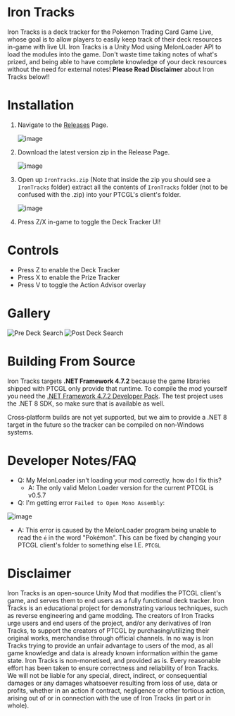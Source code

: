 # Iron Tracks
Iron Tracks is a deck tracker for the Pokemon Trading Card Game Live, whose goal is to allow players to easily keep track of their deck resources in-game with live UI.
Iron Tracks is a Unity Mod using MelonLoader API to load the modules into the game. Don't waste time taking notes of what's prized, and being able to have complete knowledge of your deck resources without the need for external notes!
**Please Read Disclaimer** about Iron Tracks below!!

# Installation
1. Navigate to the [Releases](https://github.com/Bratah123/IronTracks/releases) Page.

   ![image](https://github.com/Bratah123/IronTracks/assets/58405975/7df72072-6bca-4833-9bd6-046b4fa24807)

2. Download the latest version zip in the Release Page.

   ![image](https://github.com/Bratah123/IronTracks/assets/58405975/d877e7b2-9a2b-4811-9402-952b5df53c73)

3. Open up `IronTracks.zip` (Note that inside the zip you should see a `IronTracks` folder) extract all the contents of `IronTracks` folder (not to be confused with the .zip) into your PTCGL's client's folder.

   ![image](https://github.com/Bratah123/IronTracks/assets/58405975/790d7087-eea0-4d80-9ddc-3473650bf600)

4. Press Z/X in-game to toggle the Deck Tracker UI!

# Controls
- Press Z to enable the Deck Tracker
- Press X to enable the Prize Tracker
- Press V to toggle the Action Advisor overlay

# Gallery
![Pre Deck Search](https://github.com/Bratah123/IronTracks/assets/58405975/0b6e2704-aedb-479f-b735-dcf4382e95c7)
![Post Deck Search](https://github.com/Bratah123/IronTracks/assets/58405975/56a0d6b8-02cd-4521-a57e-29ca76cecf30)

# Building From Source
Iron Tracks targets **.NET Framework 4.7.2** because the game libraries shipped with PTCGL only
provide that runtime. To compile the mod yourself you need the
[.NET Framework 4.7.2 Developer Pack](https://learn.microsoft.com/dotnet/framework/install/).
The test project uses the .NET 8 SDK, so make sure that is available as well.

Cross‑platform builds are not yet supported, but we aim to provide a .NET 8 target in the
future so the tracker can be compiled on non‑Windows systems.

# Developer Notes/FAQ
- Q: My MelonLoader isn't loading your mod correctly, how do I fix this?
  - A: The only valid Melon Loader version for the current PTCGL is v0.5.7
- Q: I'm getting error `Failed to Open Mono Assembly`:

![image](https://github.com/Bratah123/IronTracks/assets/58405975/165a0838-21e5-45f9-b255-588e24b1a493)
  - A: This error is caused by the MelonLoader program being unable to read the `é` in the word "Pokémon". This can be fixed by changing your PTCGL client's folder to something else I.E. `PTCGL`

# Disclaimer
Iron Tracks is an open-source Unity Mod that modifies the PTCGL client's game, and serves them to end users as a fully functional deck tracker. Iron Tracks is an educational project for demonstrating various techniques, such as reverse engineering and game modding.
The creators of Iron Tracks urge users and end users of the project, and/or any derivatives of Iron Tracks, to support the creators of PTCGL by purchasing/utilizing their original works, merchandise through official channels. In no way is Iron Tracks trying to provide an unfair advantage to users of the mod, as all game knowledge and data is already known information within the game state. Iron Tracks is non-monetised, and provided as is. Every reasonable effort has been taken to ensure correctness and reliability of Iron Tracks. We will not be liable for any special, direct, indirect, or consequential damages or any damages whatsoever resulting from loss of use, data or profits, whether in an action if contract, negligence or other tortious action, arising out of or in connection with the use of Iron Tracks (in part or in whole).

